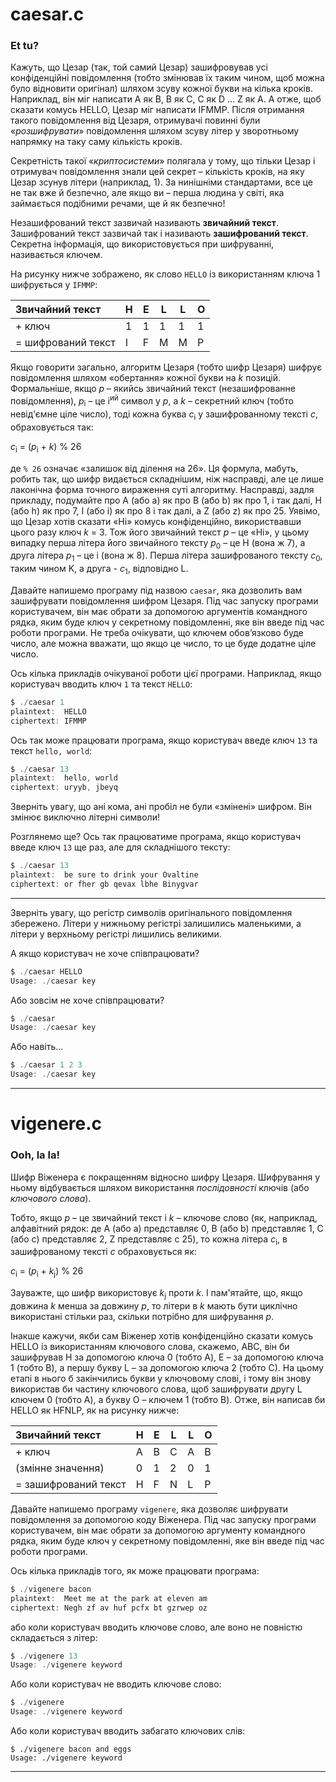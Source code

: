 # caesar.c

### Et tu?
Кажуть, що Цезар (так, той самий Цезар) зашифровував усі конфіденційні повідомлення (тобто змінював їх таким чином, щоб можна було відновити оригінал) шляхом зсуву кожної букви на кілька кроків. Наприклад, він міг написати A як B, B як C, C як D ... Z як A. А отже, щоб сказати комусь HELLO, Цезар міг написати IFMMP. Після отримання такого повідомлення від Цезаря, отримувачі повинні були «*розшифрувати*» повідомлення шляхом зсуву літер у зворотньому напрямку на таку саму кількість кроків.

Секретність такої «*криптосистеми*» полягала у тому, що тільки Цезар і отримувач повідомлення знали цей секрет – кількість кроків, на яку Цезар зсунув літери (наприклад, 1). За нинішніми стандартами, все це не так вже й безпечно, але якщо ви – перша людина у світі, яка займається подібними речами, ще й як безпечно!

Незашифрований текст зазвичай називають **звичайний текст**. Зашифрований текст зазвичай так і називають **зашифрований текст**. Секретна інформація, що використовується при шифруванні, називається ключем.

На рисунку нижче зображено, як слово `HELLO` із використанням ключа 1 шифрується у `IFMMP`:

|Звичайний текст | **H** | **E** | **L** | **L** | **O** |
| :---           | ---   | ---   | ---   | ---   | ---   |
|+ ключ | 1 | 1 | 1 | 1 | 1 |
|= шифрований текст | I | F | M | M | P |

Якщо говорити загально, алгоритм Цезаря (тобто шифр Цезаря) шифрує повідомлення шляхом «обертання» кожної букви на *k* позицій. Формальніше, якщо *p* – якийсь звичайний текст (незашифрованне повідомлення), *p*<sub>i</sub> – це i<sup>ий</sup> символ у *p*, а *k* – секретний ключ (тобто невід'ємне ціле число), тоді кожна буква *c*<sub>i</sub> у зашифрованному тексті *c*, обраховується так:

*c*<sub>i</sub> = (*p*<sub>i</sub> + *k*) % 26

де `% 26` означає «залишок від ділення на 26». Ця формула, мабуть, робить так, що шифр видається складнішим, ніж насправді, але це лише лаконічна форма точного вираження суті алгоритму. Насправді, задля прикладу, подумайте про А (або а) як про В (або b) як про 1, і так далі, H (або h) як про 7, I (або i) як про 8 і так далі, а Z (або z) як про 25. Уявімо, що Цезар хотів сказати «Hi» комусь конфіденційно, використвавши цього разу ключ *k* = 3. Тож його звичайний текст *p* – це «Hi», у цьому випадку перша літера його звичайного тексту *p*<sub>0</sub> – це H (вона ж 7), а друга літера *p*<sub>1</sub> – це i (вона ж 8). Перша літера зашифрованого тексту *c*<sub>0</sub>, таким чином K, а друга - *c*<sub>1</sub>, відповідно L.

Давайте напишемо програму під назвою `caesar`, яка дозволить вам зашифрувати повідомлення шифром Цезаря. Під час запуску програми користувачем, він має обрати за допомогою аргументів командного рядка, яким буде ключ у секретному повідомленні, яке він введе під час роботи програми. Не треба очікувати, що ключем обов’язково буде число, але можна вважати, що якщо це число, то це буде додатне ціле число.

Ось кілька прикладів очікуваної роботи цієї програми. Наприклад, якщо користувач вводить ключ `1` та текст `HELLO`:

```c
$ ./caesar 1
plaintext:  HELLO
ciphertext: IFMMP
```

Ось так може працювати програма, якщо користувач введе ключ `13` та текст `hello, world`:

```c
$ ./caesar 13
plaintext:  hello, world
ciphertext: uryyb, jbeyq
```

Зверніть увагу, що ані кома, ані пробіл не були «змінені» шифром. Він змінює виключно літерні символи!

Розглянемо ще? Ось так працюватиме програма, якщо користувач введе ключ `13` ще раз, але для складнішого тексту:

```js
$ ./caesar 13
plaintext:  be sure to drink your Ovaltine
ciphertext: or fher gb qevax lbhe Binygvar
```
---

Зверніть увагу, що регістр символів оригінального повідомлення збережено. Літери у нижньому регістрі залишились маленькими, а літери у верхньому регістрі лишились великими.

А якщо користувач не хоче співпрацювати?

```c
$ ./caesar HELLO
Usage: ./caesar key
```

Або зовсім не хоче співпрацювати?

```c
$ ./caesar
Usage: ./caesar key
```

Або навіть…

```c
$ ./caesar 1 2 3
Usage: ./caesar key
```
---

# vigenere.c

### Ooh, la la!

Шифр Віженера є покращенням відносно шифру Цезаря. Шифрування у ньому відбувається шляхом використання *послідовності* ключів (або *ключового слова*).

Тобто, якщо *p* – це звичайний текст і *k* – ключове слово (як, наприклад, алфавітний рядок: де А (або а) представляє 0, B (або b) представляє 1, C (або c) представляє 2, Z представляє с 25), то кожна літера *c*<sub>i</sub>, в зашифрованому тексті *c* обраховується як:

*c*<sub>i</sub> = (*p*<sub>i</sub> + *k*<sub>j</sub>) % 26

Зауважте, що шифр використовує *k*<sub>j</sub> проти *k*. І пам'ятайте, що, якщо довжина *k* менша за довжину *p*, то літери в *k* мають бути циклічно використані стільки раз, скільки потрібно для шифрування *p*.

Інакше кажучи, якби сам Віженер хотів конфіденційно сказати комусь HELLO із використанням ключового слова, скажемо, ABC, він би зашифрував H за допомогою ключа 0 (тобто A), Е – за допомогою ключа 1 (тобто B), а першу букву L – за допомогою ключа 2 (тобто С). На цьому етапі в нього б закінчились букви у ключовому слові, і тому він знову використав би частину ключового слова, щоб зашифрувати другу L ключем 0 (тобто A), а букву O – ключем 1 (тобто B). Отже, він написав би HELLO як HFNLP, як на рисунку нижче:

| Звичайний текст | **H** | **E** | **L** | **L** | **O** |
| :---             | ---   | ---   | ---   | ---   | ---   |
| + ключ | A | B | C | A | B |
| (змінне значення) | 0 | 1 | 2 | 0 | 1 |
| = зашифрований текст | H | F | N | L | P |

Давайте напишемо програму `vigenere`, яка дозволяє шифрувати повідомлення за допомогою коду Віженера. Під час запуску програми користувачем, він має обрати за допомогою аргументу командного рядка, яким буде ключ у секретному повідомленні, яке він введе під час роботи програми.

Ось кілька прикладів того, як може працювати програма:

```c
$ ./vigenere bacon
plaintext:  Meet me at the park at eleven am
ciphertext: Negh zf av huf pcfx bt gzrwep oz
```

або коли користувач вводить ключове слово, але воно не повністю складається з літер:

```c
$ ./vigenere 13
Usage: ./vigenere keyword
```

Або коли користувач не вводить ключове слово:

```c
$ ./vigenere
Usage: ./vigenere keyword
```

Або коли користувач вводить забагато ключових слів:

```
$ ./vigenere bacon and eggs
Usage: ./vigenere keyword
```
---
